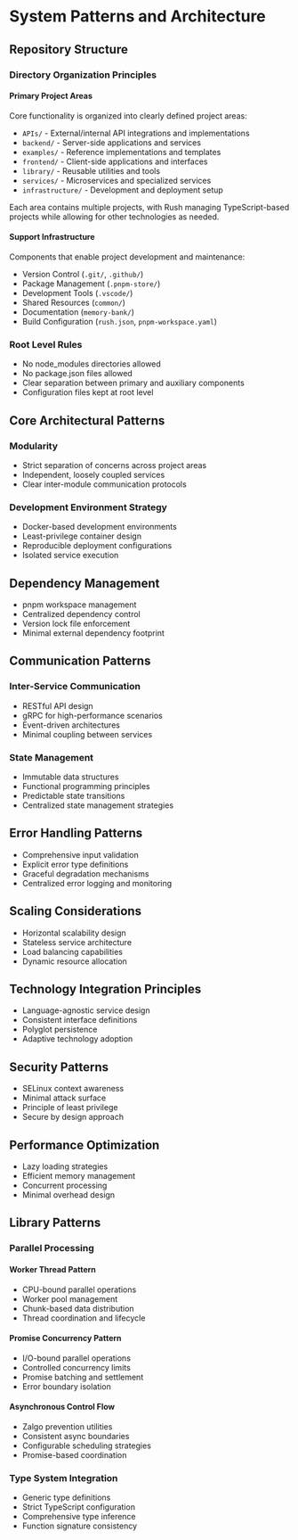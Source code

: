 # System Patterns and Architecture

## Repository Structure

### Directory Organization Principles

#### Primary Project Areas

Core functionality is organized into clearly defined project areas:

- `APIs/` - External/internal API integrations and implementations
- `backend/` - Server-side applications and services
- `examples/` - Reference implementations and templates
- `frontend/` - Client-side applications and interfaces
- `library/` - Reusable utilities and tools
- `services/` - Microservices and specialized services
- `infrastructure/` - Development and deployment setup

Each area contains multiple projects, with Rush managing TypeScript-based projects while allowing for other technologies as needed.

#### Support Infrastructure

Components that enable project development and maintenance:

- Version Control (`.git/`, `.github/`)
- Package Management (`.pnpm-store/`)
- Development Tools (`.vscode/`)
- Shared Resources (`common/`)
- Documentation (`memory-bank/`)
- Build Configuration (`rush.json`, `pnpm-workspace.yaml`)

### Root Level Rules

- No node_modules directories allowed
- No package.json files allowed
- Clear separation between primary and auxiliary components
- Configuration files kept at root level

## Core Architectural Patterns

### Modularity

- Strict separation of concerns across project areas
- Independent, loosely coupled services
- Clear inter-module communication protocols

### Development Environment Strategy

- Docker-based development environments
- Least-privilege container design
- Reproducible deployment configurations
- Isolated service execution

## Dependency Management

- pnpm workspace management
- Centralized dependency control
- Version lock file enforcement
- Minimal external dependency footprint

## Communication Patterns

### Inter-Service Communication

- RESTful API design
- gRPC for high-performance scenarios
- Event-driven architectures
- Minimal coupling between services

### State Management

- Immutable data structures
- Functional programming principles
- Predictable state transitions
- Centralized state management strategies

## Error Handling Patterns

- Comprehensive input validation
- Explicit error type definitions
- Graceful degradation mechanisms
- Centralized error logging and monitoring

## Scaling Considerations

- Horizontal scalability design
- Stateless service architecture
- Load balancing capabilities
- Dynamic resource allocation

## Technology Integration Principles

- Language-agnostic service design
- Consistent interface definitions
- Polyglot persistence
- Adaptive technology adoption

## Security Patterns

- SELinux context awareness
- Minimal attack surface
- Principle of least privilege
- Secure by design approach

## Performance Optimization

- Lazy loading strategies
- Efficient memory management
- Concurrent processing
- Minimal overhead design

## Library Patterns

### Parallel Processing

#### Worker Thread Pattern

- CPU-bound parallel operations
- Worker pool management
- Chunk-based data distribution
- Thread coordination and lifecycle

#### Promise Concurrency Pattern

- I/O-bound parallel operations
- Controlled concurrency limits
- Promise batching and settlement
- Error boundary isolation

#### Asynchronous Control Flow

- Zalgo prevention utilities
- Consistent async boundaries
- Configurable scheduling strategies
- Promise-based coordination

### Type System Integration

- Generic type definitions
- Strict TypeScript configuration
- Comprehensive type inference
- Function signature consistency
